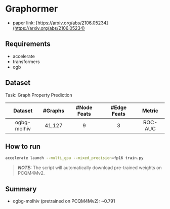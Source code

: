 Graphormer
==============================

* paper link: [https://arxiv.org/abs/2106.05234](https://arxiv.org/abs/2106.05234)

## Requirements
- accelerate
- transformers
- ogb

## Dataset

Task: Graph Property Prediction

|   Dataset   | #Graphs | #Node Feats | #Edge Feats | Metric |
| :---------: | :-----: | :---------: | :---------: | :-----: |
| ogbg-molhiv | 41,127 |      9      |      3      | ROC-AUC |

How to run
----------

```bash
accelerate launch --multi_gpu --mixed_precision=fp16 train.py
```
> **_NOTE:_**  The script will automatically download pre-trained weights on PCQM4Mv2.

## Summary

* ogbg-molhiv (pretrained on PCQM4Mv2): ~0.791
